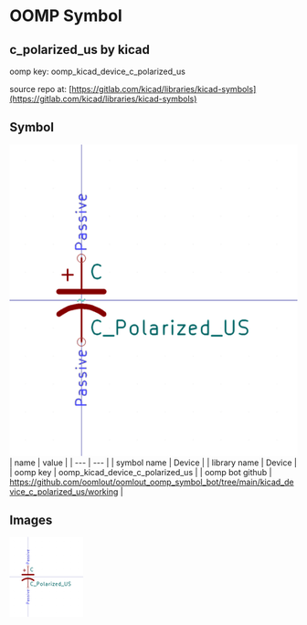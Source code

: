 # OOMP Symbol  
## c_polarized_us  by kicad  
  
oomp key: oomp_kicad_device_c_polarized_us  
  
source repo at: [https://gitlab.com/kicad/libraries/kicad-symbols](https://gitlab.com/kicad/libraries/kicad-symbols)  
## Symbol  
  
[![working.png](working_600.png)](working.png)  
| name | value | 
| --- | --- | 
| symbol name | Device | 
| library name | Device | 
| oomp key | oomp_kicad_device_c_polarized_us | 
| oomp bot github | https://github.com/oomlout/oomlout_oomp_symbol_bot/tree/main/kicad_device_c_polarized_us/working | 
## Images  
  
[![working.png](working_140.png)](working.png)  
